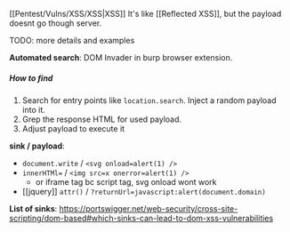 [[Pentest/Vulns/XSS/XSS|XSS]]
It's like [[Reflected XSS]], but the payload doesnt go though server.

TODO: more details and examples

**Automated search**: DOM Invader in burp browser extension.

##### How to find
1. Search for entry points like `location.search`. Inject a random payload into it.
2. Grep the response HTML for used payload.
3. Adjust payload to execute it

**sink / payload**:
* `document.write` / `<svg onload=alert(1) />`
* `innerHTMl=` /  `<img src=x onerror=alert(1) />` 
	* or iframe tag bc script tag, svg onload wont work
* [[jquery]] `attr()` / `?returnUrl=javascript:alert(document.domain)`

**List of sinks**: https://portswigger.net/web-security/cross-site-scripting/dom-based#which-sinks-can-lead-to-dom-xss-vulnerabilities